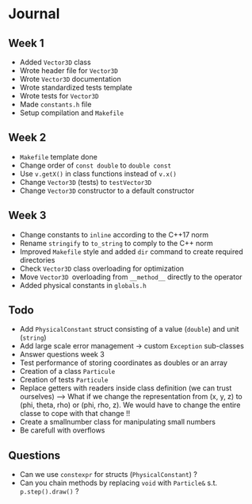 # Journal

## Week 1

- Added `Vector3D` class
- Wrote header file for `Vector3D`
- Wrote `Vector3D` documentation
- Wrote standardized tests template
- Wrote tests for `Vector3D`
- Made `constants.h` file
- Setup compilation and `Makefile`

## Week 2

- `Makefile` template done
- Change order of `const double` to `double const`
- Use `v.getX()` in class functions instead of `v.x()`
- Change `Vector3D` (tests) to `testVector3D`
- Change `Vector3D` constructor to a default constructor

## Week 3

- Change constants to `inline` according to the C++17 norm
- Rename `stringify` to `to_string` to comply to the C++ norm
- Improved `Makefile` style and added `dir` command to create required directories
- Check `Vector3D` class overloading for optimization
- Move `Vector3D `overloading from `__method__` directly to the operator
- Added physical constants in `globals.h`

## Todo

- Add `PhysicalConstant` struct consisting of a value (`double`) and unit (`string`)
- Add large scale error management -> custom `Exception` sub-classes
- Answer questions week 3
- Test performance of storing coordinates as doubles or an array
- Creation of a class `Particule`
- Creation of tests `Particule`
- Replace getters with readers inside class definition (we can trust ourselves) --> What if we change the representation from (x, y, z) to (phi, theta, rho) or (phi, rho, z). We would have to change the entire classe to cope with that change !!
- Create a smallnumber class for manipulating small numbers
- Be carefull with overflows

## Questions

- Can we use `constexpr` for structs (`PhysicalConstant`) ?
- Can you chain methods by replacing `void` with `Particle&` s.t. `p.step().draw()` ?
